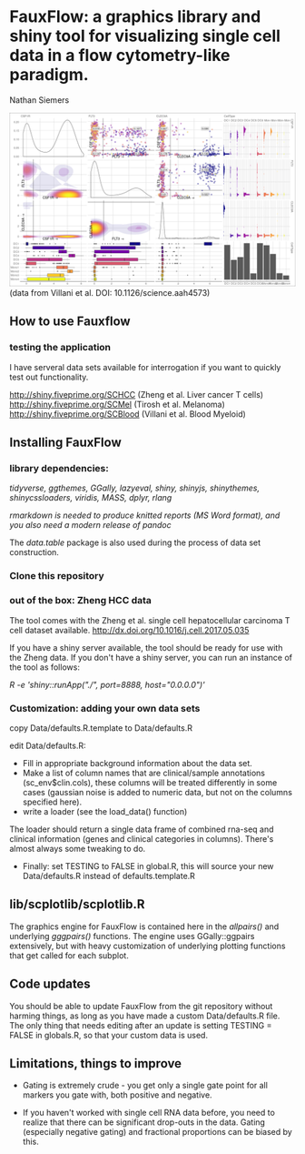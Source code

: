 # FauxFlow: a graphics library and shiny tool for visualizing single cell data in a flow cytometry-like paradigm.

Nathan Siemers

![alt text](https://github.com/NathanSiemers/FauxFlow/blob/master/image.example.png)
(data from Villani et al. DOI: 10.1126/science.aah4573)

## How to use Fauxflow

### testing the application

I have serveral data sets available for interrogation if you want to quickly test out functionality. 

http://shiny.fiveprime.org/SCHCC (Zheng et al. Liver cancer T cells)
http://shiny.fiveprime.org/SCMel (Tirosh et al. Melanoma)
http://shiny.fiveprime.org/SCBlood (Villani et al. Blood Myeloid)

## Installing FauxFlow 

### library dependencies:

*tidyverse, ggthemes, GGally, lazyeval, shiny, shinyjs, shinythemes, shinycssloaders, viridis, MASS, dplyr, rlang*

*rmarkdown is needed to produce knitted reports (MS Word format), and you also need a modern release of pandoc*

The *data.table* package is also used during the process of data set construction.

### Clone this repository

### out of the box: Zheng HCC data

The tool comes with the Zheng et al. single cell hepatocellular carcinoma T cell dataset available.  http://dx.doi.org/10.1016/j.cell.2017.05.035

If you have a shiny server available, the tool should be ready for use with the Zheng data. If you don't have a shiny server, you can run an instance of the tool as follows:

*R -e 'shiny::runApp("./", port=8888, host="0.0.0.0")'*

### Customization: adding your own data sets

copy Data/defaults.R.template to Data/defaults.R

edit Data/defaults.R:

* Fill in appropriate background information about the data set.
* Make a list of column names that are clinical/sample annotations (sc_env$clin.cols), these columns will be treated differently in some cases (gaussian noise is added to numeric data, but not on the columns specified here).
* write a loader (see the load_data() function)

The loader should return a single data frame of combined rna-seq and clinical information (genes and clinical categories in columns).  There's almost always some tweaking to do.

* Finally: set TESTING to FALSE in global.R, this will source your new Data/defaults.R instead of defaults.template.R



## lib/scplotlib/scplotlib.R

The graphics engine for FauxFlow is contained here in the *allpairs()* and underlying *gggpairs()* functions.  The engine uses GGally::ggpairs extensively, but with heavy customization of underlying plotting functions that get called for each subplot.

## Code updates

You should be able to update FauxFlow from the git repository without harming things, as long as you have made a custom Data/defaults.R file. The only thing that needs editing after an update is setting TESTING = FALSE in globals.R, so that your custom data is used.

## Limitations, things to improve

* Gating is extremely crude - you get only a single gate point for all markers you gate with, both positive and negative.

* If you haven't worked with single cell RNA data before, you need to realize that there can be significant drop-outs in the data.  Gating (especially negative gating) and fractional proportions can be biased by this.


















